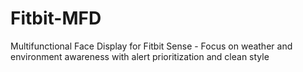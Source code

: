 # Fitbit-MFD
Multifunctional Face Display for Fitbit Sense - Focus on weather and environment awareness with alert prioritization and clean style
